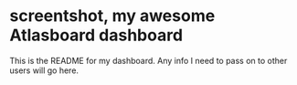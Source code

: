 # screentshot, my awesome Atlasboard dashboard
This is the README for my dashboard. Any info I need to pass on to other users will go here.